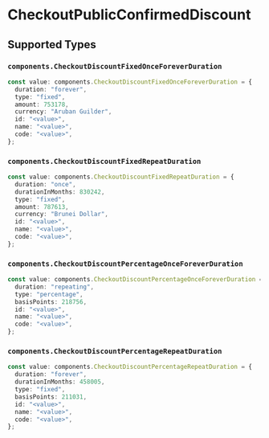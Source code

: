 # CheckoutPublicConfirmedDiscount


## Supported Types

### `components.CheckoutDiscountFixedOnceForeverDuration`

```typescript
const value: components.CheckoutDiscountFixedOnceForeverDuration = {
  duration: "forever",
  type: "fixed",
  amount: 753178,
  currency: "Aruban Guilder",
  id: "<value>",
  name: "<value>",
  code: "<value>",
};
```

### `components.CheckoutDiscountFixedRepeatDuration`

```typescript
const value: components.CheckoutDiscountFixedRepeatDuration = {
  duration: "once",
  durationInMonths: 830242,
  type: "fixed",
  amount: 787613,
  currency: "Brunei Dollar",
  id: "<value>",
  name: "<value>",
  code: "<value>",
};
```

### `components.CheckoutDiscountPercentageOnceForeverDuration`

```typescript
const value: components.CheckoutDiscountPercentageOnceForeverDuration = {
  duration: "repeating",
  type: "percentage",
  basisPoints: 218756,
  id: "<value>",
  name: "<value>",
  code: "<value>",
};
```

### `components.CheckoutDiscountPercentageRepeatDuration`

```typescript
const value: components.CheckoutDiscountPercentageRepeatDuration = {
  duration: "forever",
  durationInMonths: 458005,
  type: "fixed",
  basisPoints: 211031,
  id: "<value>",
  name: "<value>",
  code: "<value>",
};
```


